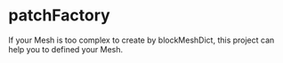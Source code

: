 # patchFactory
If your Mesh is too complex to create by blockMeshDict, this project can help you to defined your Mesh.
